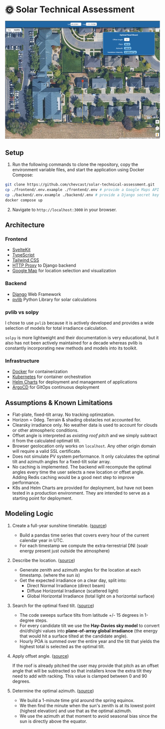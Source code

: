 # 🌞 Solar Technical Assessment

![screenshot](./screenshot.png)

## Setup

1. Run the following commands to clone the repository, copy the environment variable files, and start the application using Docker Compose:

```bash
git clone https://github.com/chevcast/solar-technical-assessment.git
cp ./frontend/.env.example ./frontend/.env # provide a Google Maps API key
cp ./backend/.env.example ./backend/.env # provide a Django secret key and NREL API key.
docker compose up
```

2. Navigate to `http://localhost:3000` in your browser.

## Architecture

### Frontend

- [SvelteKit](https://svelte.dev/)
- [TypeScript](https://www.typescriptlang.org/)
- [Tailwind CSS](https://tailwindcss.com/)
- [HTTP Proxy](https://github.com/http-party/node-http-proxy) to Django backend
- [Google Map](https://developers.google.com/maps) for location selection and visualization

### Backend

- [Django](https://www.djangoproject.com/) Web Framework
- [pvlib](https://pvlib-python.readthedocs.io/) Python Library for solar calculations

### pvlib vs solpy

I chose to use `pvlib` because it is actively developed and provides a wide selection of models for total irradiance calculation.

`solpy` is more lightweight and their documentation is very educational, but it also has not been actively maintained for a decade whereas pvlib is constantly incorporating new methods and models into its toolkit.

### Infrastructure

- [Docker](https://www.docker.com/) for containerization
- [Kubernetes](https://kubernetes.io/) for container orchestration
- [Helm Charts](https://helm.sh/) for deployment and management of applications
- [ArgoCD](https://argo-cd.readthedocs.io/) for GitOps continuous deployment

## Assumptions & Known Limitations

- Flat-plate, fixed-tilt array. No tracking optimzation.
- Horizon = 0deg. Terrain & shading obstacles not accounted for.
- Clearsky irradiance only. No weather data is used to account for clouds or other atmospheric conditions.
- Offset angle is interpreted as *existing roof pitch* and we simply subtract it from the calculated optimatl tilt.
- Browser geolocation only works on `localhost`. Any other origin domain will require a valid SSL certificate.
- Does not simulate PV system performance. It only calculates the optimal tilt and azimuth angles for a fixed-tilt solar array.
- No caching is implemented. The backend will recompute the optimal angles every time the user selects a new location or offset angle. Adding Redis caching would be a good next step to improve performance.
- K8s and Helm Charts are provided for deployment, but have not been tested in a production environment. They are intended to serve as a starting point for deployment.

## Modeling Logic

1. Create a full-year sunshine timetable. ([source](https://github.com/chevcast/solar-technical-assessment/blob/main/backend/webserver/views.py#L22-L30))

   - Build a pandas time series that covers every hour of the current calendar year in UTC.
   - For each timestamp we compute the extra-terrestrial DNI (soalr energy present just outside the atmosphere)

2. Describe the location. ([source](https://github.com/chevcast/solar-technical-assessment/blob/main/backend/webserver/views.py#L32-L41))

   - Generate zenith and azimuth angles for the location at each timestamp. (where the sun *is*)
   - Get the expected irradiance on a clear day, split into:
      - Direct Normal Irradiance (direct beam)
      - Diffuse Horizontal Irradiance (scattered light)
      - Global Horizontal Irradiance (total light on a horizontal surface)

3. Search for the optimal fixed tilt. ([source](https://github.com/chevcast/solar-technical-assessment/blob/main/backend/webserver/views.py#L43-L63))

   - The code sweeps surface tilts from latitude +/- 15 degrees in 1-degree steps.
   - For every candidate tilt we use the **Hay-Davies sky model** to convert dni/dhi/ghi values into **plane-of-array global irradiance** (the energy that would hit a surface tilted at the candidate angle).
   - Hourly POA is summed over the entire year and the tilt that yields the highest total is selected as the optimal tilt.

4. Apply offset angle. ([source](https://github.com/chevcast/solar-technical-assessment/blob/main/backend/webserver/views.py#L65-L66))

   If the roof is already pitched the user may provide that pitch as an offset angle that will be subtracted so that installers know the extra tilt they need to add with racking. This value is clamped between 0 and 90 degrees.

5. Determine the optimal azimuth. ([source](https://github.com/chevcast/solar-technical-assessment/blob/main/backend/webserver/views.py#L68-L79))

   - We build a 1-minute time grid around the spring equinox.
   - We then find the minute when the sun's zenith is at its lowest point (highest elevation) and use that as the optimal azimuth.
   - We use the azimuth at that moment to avoid seasonal bias since the sun is directly above the equator.
